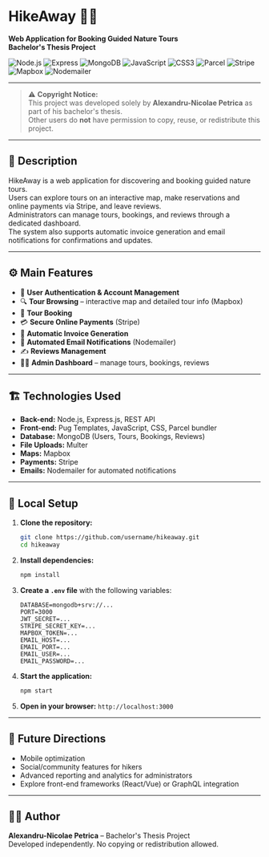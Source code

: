 # HikeAway 🥾🌲
**Web Application for Booking Guided Nature Tours**  
**Bachelor's Thesis Project**

![Node.js](https://img.shields.io/badge/Node.js-339933?style=for-the-badge&logo=node.js&logoColor=white)
![Express](https://img.shields.io/badge/Express.js-000000?style=for-the-badge&logo=express&logoColor=white)
![MongoDB](https://img.shields.io/badge/MongoDB-47A248?style=for-the-badge&logo=mongodb&logoColor=white)
![JavaScript](https://img.shields.io/badge/JavaScript-F7DF1E?style=for-the-badge&logo=javascript&logoColor=black)
![CSS3](https://img.shields.io/badge/CSS3-1572B6?style=for-the-badge&logo=css3&logoColor=white)
![Parcel](https://img.shields.io/badge/Parcel-b9b9b9?style=for-the-badge)
![Stripe](https://img.shields.io/badge/Stripe-635BFF?style=for-the-badge&logo=stripe&logoColor=white)
![Mapbox](https://img.shields.io/badge/Mapbox-FF6C00?style=for-the-badge&logo=mapbox&logoColor=white)
![Nodemailer](https://img.shields.io/badge/Nodemailer-FF4500?style=for-the-badge)

---

> ⚠️ **Copyright Notice:**  
> This project was developed solely by **Alexandru-Nicolae Petrica** as part of his bachelor's thesis.  
> Other users do **not** have permission to copy, reuse, or redistribute this project.

---

## 📖 Description
HikeAway is a web application for discovering and booking guided nature tours.  
Users can explore tours on an interactive map, make reservations and online payments via Stripe, and leave reviews.  
Administrators can manage tours, bookings, and reviews through a dedicated dashboard.  
The system also supports automatic invoice generation and email notifications for confirmations and updates.

---

## ⚙️ Main Features
- 👤 **User Authentication & Account Management**  
- 🔍 **Tour Browsing** – interactive map and detailed tour info (Mapbox)  
- 📅 **Tour Booking**  
- 💳 **Secure Online Payments** (Stripe)  
- 🧾 **Automatic Invoice Generation**  
- 📧 **Automated Email Notifications** (Nodemailer)  
- ✍️ **Reviews Management**  
- 👨‍💼 **Admin Dashboard** – manage tours, bookings, reviews  

---

## 🏗️ Technologies Used
- **Back-end:** Node.js, Express.js, REST API  
- **Front-end:** Pug Templates, JavaScript, CSS, Parcel bundler  
- **Database:** MongoDB (Users, Tours, Bookings, Reviews)  
- **File Uploads:** Multer  
- **Maps:** Mapbox  
- **Payments:** Stripe  
- **Emails:** Nodemailer for automated notifications  

---

## 🚀 Local Setup
1. **Clone the repository:**  
   ```bash
   git clone https://github.com/username/hikeaway.git
   cd hikeaway
   ```
2. **Install dependencies:**  
   ```bash
   npm install
   ```
3. **Create a `.env` file** with the following variables:  
   ```
   DATABASE=mongodb+srv://...
   PORT=3000
   JWT_SECRET=...
   STRIPE_SECRET_KEY=...
   MAPBOX_TOKEN=...
   EMAIL_HOST=...
   EMAIL_PORT=...
   EMAIL_USER=...
   EMAIL_PASSWORD=...
   ```
4. **Start the application:**  
   ```bash
   npm start
   ```
5. **Open in your browser:** `http://localhost:3000`  

---

## 📌 Future Directions
- Mobile optimization  
- Social/community features for hikers  
- Advanced reporting and analytics for administrators  
- Explore front-end frameworks (React/Vue) or GraphQL integration  

---

## 👨‍🎓 Author
**Alexandru-Nicolae Petrica** – Bachelor's Thesis Project  
Developed independently. No copying or redistribution allowed.


